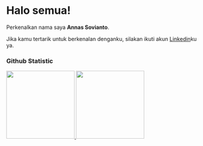 # Halo semua! 
 
Perkenalkan nama saya **Annas Sovianto**.<br>
 
Jika kamu tertarik untuk berkenalan denganku, silakan ikuti akun [Linkedin](https://www.linkedin.com/in/annassovianto)ku ya.
 
### Github Statistic
<p align="left">
<a href="https://github.com/anndeviant">
  <img height="180em" src="https://github-readme-stats-eight-theta.vercel.app/api?username=anndeviant&show_icons=true&theme=algolia&include_all_commits=true&count_private=true"/>
  <img height="180em" src="https://github-readme-stats-eight-theta.vercel.app/api/top-langs/?username=anndeviant&layout=compact&layout=compact&theme=algolia"/>
</a>
</p>
